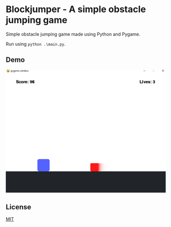 # Blockjumper - A simple obstacle jumping game

Simple obstacle jumping game made using Python and Pygame.

Run using `python .\main.py`.

## Demo

![Image of game while playing](./Demo.PNG)

## License

[MIT](https://choosealicense.com/licenses/mit/)

